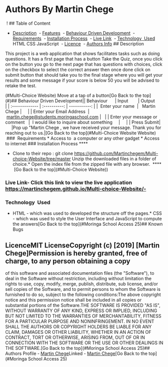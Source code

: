 #  Authors  By Martin Chege

 ! ## Table of Content 
- [Description](#description)
 - [Features](#features)
 - [Behaviour Driven Development](#Behaviour-Driven-Development)
 - [Requirements](#requirements)
 - [Installation Process](#installation-Process)
 - [Live Link](#Live-Link)
 - [Technology  Used](#technology-Used)
HTML
CSS
JavaScript
 - [Licence](#licence)
 - [Authors Info](#Authors-Info) ## Description 

<p>This project is a web application that shows facilitates tasks such as doing questions. It has a first page that has a button Take the Quiz, once you click on the button you go to the next page that has questions with choices, click on the checkbox to select the correct answer then once done click on submit button that should take you to the final stage where you will get your results and some message if your score is below 50 you will be advised to retake the test. 

 (#Multi-Choice Website)
Move at a tap of a button[Go Back to the top]
(#)## Behaviour Driven Development|| Behaviour      | Input        | Output       |
| :------------- | :----------: | -----------: |
|  Enter your name  |   Martin Chege |     |
| Enter your Email Address  | martin.chege@students.moringaschool.com |   |
| Enter your message or comment   |  I would like to inquire about something     |     |
| Press Submit|     |Pop up "Martin Chege , we have received your message. Thank you for reaching out to us.|[Go Back to the top](#Multi-Choice Website Website)
 ###  Requirements * Access to  a computer or any other gadget * Access to internet ### Installation Process ****
* Clone to their repo : git clone https://github.com/Martinchegem/Multi-choice-Website/tree/master Unzip the downloaded files in a folder of choice.* Open the index file from the zipped file with any browser.
 ****
 [Go Back to the top](#Multi-Choice Website))
### Live Link- Click this link to view the live application https://martinchegem.github.io/Multi-choice-Website/-   

### Technology  Used
* HTML - which was used to developed the structure off the pages.* CSS - which was used to style the User Interface and JavaScript to compute the answers[Go Back to the top](#Moringa School Access 25)## Known Bugs
## LicenceMIT LicenseCopyright (c) [2019] [Martin Chege]Permission is hereby granted, free of charge, to any person obtaining a copy
of this software and associated documentation files (the "Software"), to deal
in the Software without restriction, including without limitation the rights
to use, copy, modify, merge, publish, distribute, sub license, and/or sell
copies of the Software, and to permit persons to whom the Software is
furnished to do so, subject to the following conditions:The above copyright notice and this permission notice shall be included in all copies or substantial portions of the Software.THE SOFTWARE IS PROVIDED "AS IS", WITHOUT WARRANTY OF ANY KIND, EXPRESS OR
IMPLIED, INCLUDING BUT NOT LIMITED TO THE WARRANTIES OF MERCHANTABILITY,
FITNESS FOR A PARTICULAR PURPOSE AND NONINFRINGEMENT. IN NO EVENT SHALL THE
AUTHORS OR COPYRIGHT HOLDERS BE LIABLE FOR ANY CLAIM, DAMAGES OR OTHER
LIABILITY, WHETHER IN AN ACTION OF CONTRACT, TORT OR OTHERWISE, ARISING FROM,
OUT OF OR IN CONNECTION WITH THE SOFTWARE OR THE USE OR OTHER DEALINGS IN THE
SOFTWARE.[Go Back to the top](#Moringa School Access 25)## Authors Profile - [Martin Chege](https://app.slack.com/client/T077KKCG6/GLRQR61NW/user_profile/UKXCHMCNP?cdn_fallback=1)Linked - [Martin Chege](https://www.linkedin.com/in/albert-byrone-664811144/)[Go Back to the top](#Moringa School Access 25)